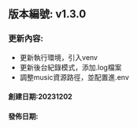## 版本編號: v1.3.0
### 更新內容:
* 更新執行環境，引入venv
* 更新後台紀錄模式，添加.log檔案
* 調整music資源路徑，並配置進.env
#### 創建日期:20231202
#### 發佈日期: